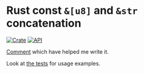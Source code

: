 # Rust const `&[u8]` and `&str` concatenation

[![Crate](https://img.shields.io/crates/v/concat_const.svg)](https://crates.io/crates/concat_const)
[![API](https://docs.rs/concat_const/badge.svg)](https://docs.rs/concat_const)

[Comment](https://github.com/rust-lang/rust/issues/51999#issuecomment-944878762) which have helped me write it.

Look at [the tests](https://github.com/RoDmitry/concat_const/blob/main/src/lib.rs#L110) for usage examples.

